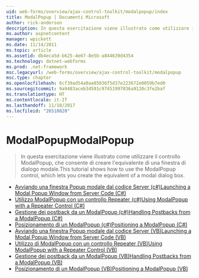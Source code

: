 ```yaml
---
uid: web-forms/overview/ajax-control-toolkit/modalpopup/index
title: ModalPopup | Documenti Microsoft
author: rick-anderson
description: In questa esercitazione viene illustrato come utilizzare il controllo ModalPopup, che consente di creare l'equivalente di una finestra di dialogo modale.
ms.author: aspnetcontent
manager: wpickett
ms.date: 11/14/2011
ms.topic: article
ms.assetid: db4eca5d-b625-4e67-8e5b-a844639d4354
ms.technology: dotnet-webforms
ms.prod: .net-framework
msc.legacyurl: /web-forms/overview/ajax-control-toolkit/modalpopup
msc.type: chapter
ms.openlocfilehash: 6cf39ad54a0aa85036f5d37e223672e0059b7ed0
ms.sourcegitcommit: 9a9483aceb34591c97451997036a9120c3fe2baf
ms.translationtype: HT
ms.contentlocale: it-IT
ms.lasthandoff: 11/10/2017
ms.locfileid: "26510820"
---
```

<a name="modalpopup"></a><span data-ttu-id="f42c7-103">ModalPopup</span><span class="sxs-lookup"><span data-stu-id="f42c7-103">ModalPopup</span></span>
====================
> <span data-ttu-id="f42c7-104">In questa esercitazione viene illustrato come utilizzare il controllo ModalPopup, che consente di creare l'equivalente di una finestra di dialogo modale.</span><span class="sxs-lookup"><span data-stu-id="f42c7-104">This tutorial shows how to use the ModalPopup control, which lets you create the equivalent of a modal dialog box.</span></span>


- [<span data-ttu-id="f42c7-105">Avviando una finestra Popup modale dal codice Server (c#)</span><span class="sxs-lookup"><span data-stu-id="f42c7-105">Launching a Modal Popup Window from Server Code (C#)</span></span>](launching-a-modal-popup-window-from-server-code-cs.md)
- [<span data-ttu-id="f42c7-106">Utilizzo ModalPopup con un controllo Repeater (c#)</span><span class="sxs-lookup"><span data-stu-id="f42c7-106">Using ModalPopup with a Repeater Control (C#)</span></span>](using-modalpopup-with-a-repeater-control-cs.md)
- [<span data-ttu-id="f42c7-107">Gestione dei postback da un ModalPopup (c#)</span><span class="sxs-lookup"><span data-stu-id="f42c7-107">Handling Postbacks from a ModalPopup (C#)</span></span>](handling-postbacks-from-a-modalpopup-cs.md)
- [<span data-ttu-id="f42c7-108">Posizionamento di un ModalPopup (c#)</span><span class="sxs-lookup"><span data-stu-id="f42c7-108">Positioning a ModalPopup (C#)</span></span>](positioning-a-modalpopup-cs.md)
- [<span data-ttu-id="f42c7-109">Avviando una finestra Popup modale dal codice Server (VB)</span><span class="sxs-lookup"><span data-stu-id="f42c7-109">Launching a Modal Popup Window from Server Code (VB)</span></span>](launching-a-modal-popup-window-from-server-code-vb.md)
- [<span data-ttu-id="f42c7-110">Utilizzo di ModalPopup con un controllo Repeater (VB)</span><span class="sxs-lookup"><span data-stu-id="f42c7-110">Using ModalPopup with a Repeater Control (VB)</span></span>](using-modalpopup-with-a-repeater-control-vb.md)
- [<span data-ttu-id="f42c7-111">Gestione dei postback da un ModalPopup (VB)</span><span class="sxs-lookup"><span data-stu-id="f42c7-111">Handling Postbacks from a ModalPopup (VB)</span></span>](handling-postbacks-from-a-modalpopup-vb.md)
- [<span data-ttu-id="f42c7-112">Posizionamento di un ModalPopup (VB)</span><span class="sxs-lookup"><span data-stu-id="f42c7-112">Positioning a ModalPopup (VB)</span></span>](positioning-a-modalpopup-vb.md)
